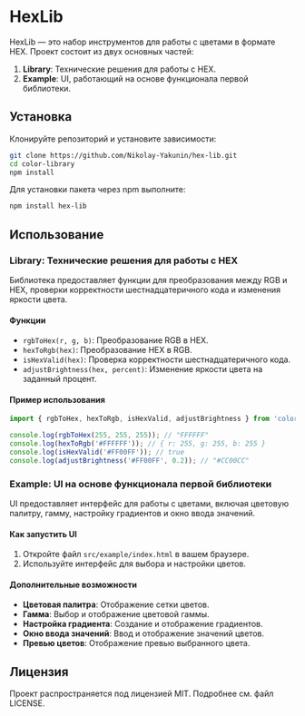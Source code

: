 # HexLib

HexLib — это набор инструментов для работы с цветами в формате HEX. Проект состоит из двух основных частей:
1. **Library**: Технические решения для работы с HEX.
2. **Example**: UI, работающий на основе функционала первой библиотеки.

## Установка

Клонируйте репозиторий и установите зависимости:

```bash
git clone https://github.com/Nikolay-Yakunin/hex-lib.git
cd color-library
npm install
```

Для установки пакета через npm выполните:

```bash
npm install hex-lib
```

## Использование

### Library: Технические решения для работы с HEX

Библиотека предоставляет функции для преобразования между RGB и HEX, проверки корректности шестнадцатеричного кода и изменения яркости цвета.

#### Функции

- `rgbToHex(r, g, b)`: Преобразование RGB в HEX.
- `hexToRgb(hex)`: Преобразование HEX в RGB.
- `isHexValid(hex)`: Проверка корректности шестнадцатеричного кода.
- `adjustBrightness(hex, percent)`: Изменение яркости цвета на заданный процент.

#### Пример использования

```javascript
import { rgbToHex, hexToRgb, isHexValid, adjustBrightness } from 'color-library';

console.log(rgbToHex(255, 255, 255)); // "FFFFFF"
console.log(hexToRgb('#FFFFFF')); // { r: 255, g: 255, b: 255 }
console.log(isHexValid('#FF00FF')); // true
console.log(adjustBrightness('#FF00FF', 0.2)); // "#CC00CC"
```

### Example: UI на основе функционала первой библиотеки

UI предоставляет интерфейс для работы с цветами, включая цветовую палитру, гамму, настройку градиентов и окно ввода значений.

#### Как запустить UI

1. Откройте файл `src/example/index.html` в вашем браузере.
2. Используйте интерфейс для выбора и настройки цветов.

#### Дополнительные возможности

- **Цветовая палитра**: Отображение сетки цветов.
- **Гамма**: Выбор и отображение цветовой гаммы.
- **Настройка градиента**: Создание и отображение градиентов.
- **Окно ввода значений**: Ввод и отображение значений цветов.
- **Превью цветов**: Отображение превью выбранного цвета.

## Лицензия

Проект распространяется под лицензией MIT. Подробнее см. файл LICENSE.
